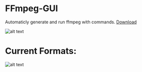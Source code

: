 # FFmpeg-GUI
Automaticly generate and run ffmpeg with commands.
[Download](https://github.com/sneakyevilSK/FFmpeg-GUI/blob/master/FFmpegGUI.exe?raw=true)

![alt text](https://i.gyazo.com/cd59b9ee2eff8bee695ff0e7486ea34d.png)

# Current Formats:
![alt text](https://i.gyazo.com/f3928e0436c1f6eb2d854171060443db.png)
